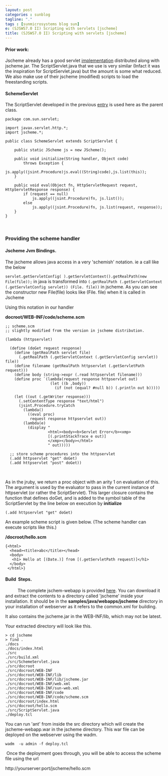 ```yaml
---
layout: post
categories : sunblog
tagline: "."
tags : [sunmicrosystems blog sun]
e: (SJSWS7.0 II) Scripting with servlets [jscheme]
title: (SJSWS7.0 II) Scripting with servlets [jscheme]
---
```


#### Prior work:

Jscheme already has a good servlet [implementation](http://jscheme.sourceforge.net/jscheme/src/jschemeweb/SchemeServlet.java) distributed along with jscheme.jar. The ScriptServlet.java
that we use is very similar (Infact it was the inspiration for ScriptServlet.java) but the amount is some what
reduced. We also make use of their jscheme (modified) scripts to load the freestanding scripts. 

#### SchemeServlet

The ScriptServlet developed in the previous [entry](http://rahul.gopinath.org/sunblog/2007/01/blue/entry/scripting_with_servlets_sun_java) is used here as the parent class.
 


```
package com.sun.servlet;

import javax.servlet.http.*;
import jscheme.*;

public class SchemeServlet extends ScriptServlet {

    public static JScheme js = new JScheme();

    public void initialize(String handler, Object code)
        throws Exception {
        js.apply((jsint.Procedure)js.eval((String)code),js.list(this));
    }

    public void eval(Object fn, HttpServletRequest request, HttpServletResponse response) {
        if (request == null)
            js.apply((jsint.Procedure)fn, js.list());
        else
            js.apply((jsint.Procedure)fn, js.list(request, response));
    }
}
```

 

### Providing the scheme handler

#### Jscheme Jvm Bindings.

The jscheme allows java access in a very 'schemish' notation. ie a call like the below

`servlet.getServletConfig( ).getServletContext().getRealPath(new File(file));`
in java is transformed into
`(.getRealPath (.getServletContext (.getServletConfig servlet)) (File. file))`
in jscheme. As you can see the constructor new File(file) looks like (File. file) when
it is called in Jscheme

Using this notation in our handler

**docroot/WEB-INF/code/scheme.scm**



```
;; scheme.scm
;; slightly modified from the version in jscheme distribution.

(lambda (httpservlet)

  (define (doGet request response)
    (define (getRealPath servlet file)
      (.getRealPath (.getServletContext (.getServletConfig servlet)) file))
    (define filename (getRealPath httpservlet (.getServletPath request)))
    (define body (string->expr (.read httpservlet filename)))
    (define proc `(lambda(request response httpservlet out)
                    (let ((b ,body))
                      (if (not (equal? #null b)) (.println out b)))))

    (let ((out (.getWriter response)))
      (.setContentType response "text/html")
      (jsint.Procedure.tryCatch
        (lambda()
          ((eval proc)
           request response httpservlet out))
        (lambda(e)
          (display "
                   <html><body><b>Servlet Error</b><xmp> 
                   [(.printStackTrace e out)]
                   </xmp></body></html>
                   " out)))))

  ;; store scheme procedures into the httpservlet
  (.add httpservlet "get" doGet)
  (.add httpservlet "post" doGet))
```

 

As in the jruby, we return a proc object with an arity 1 on evaluation of this. The argument is used by the evaluator to pass in
the current instance of httpservlet (or rather the ScriptServlet). This larger closure contains the function that defines doGet,
and is added to the symbol table of the ScriptServlet by the line below on execution by **initialize**

```
(.add httpservlet "get" doGet) 
```

An example scheme script is given below. (The scheme handler can execute scripts like this.)

**/docroot/hello.scm** 



```
{<html>
  <head><title>abc</title></head>
  <body>
   <h1> Hello at [(Date.)] from [(.getServletPath request)]</h1>
  </body>
 </html>}
```

#### Build  Steps.

          The complete jschem-webapp is provided [here](http://rahul.gopinath.org/sunblog/2007/01/blue/resource/servlets/jscheme-webapp.tar.gz). You can download it and extract the contents to a
directory called 'jscheme' inside your installation. It should be in the **samples/java/webapps/jscheme** directory
in your installation of webserver as it refers to the common.xml for building.

It also contains the jscheme.jar in the WEB-INF/lib, which may not be latest.

Your extracted directory will look like this.

```
> cd jscheme
> find .
./docs
./docs/index.html
./src
./src/build.xml
./src/SchemeServlet.java
./src/docroot
./src/docroot/WEB-INF
./src/docroot/WEB-INF/lib
./src/docroot/WEB-INF/lib/jscheme.jar
./src/docroot/WEB-INF/web.xml
./src/docroot/WEB-INF/sun-web.xml
./src/docroot/WEB-INF/code
./src/docroot/WEB-INF/code/scheme.scm
./src/docroot/index.html
./src/docroot/hello.scm
./src/ScriptServlet.java
./deploy.tcl
```


You can run 'ant' from inside the src directory which will create the jscheme-webapp.war in the
jscheme directory. This war file can be deployed on the webserver using the wadm.

```
wadm  -u admin -f deploy.tcl
```

 Once the deployment goes through, you will be able to access the scheme file using the url

http://yourserver:port/jscheme/hello.scm

  
